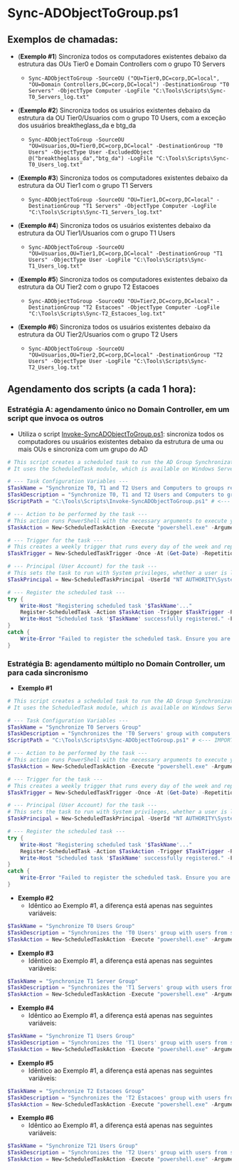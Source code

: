 # Sync-ADObjectToGroup.ps1

## Exemplos de chamadas:
- (**Exemplo #1**) Sincroniza todos os computadores existentes debaixo da estrutura das OUs Tier0 e Domain Controllers com o grupo T0 Servers
  - `Sync-ADObjectToGroup -SourceOU ("OU=Tier0,DC=corp,DC=local", "OU=Domain Controllers,DC=corp,DC=local") -DestinationGroup "T0 Servers" -ObjectType Computer -LogFile "C:\Tools\Scripts\Sync-T0_Servers_log.txt"`

- (**Exemplo #2**) Sincroniza todos os usuários existentes debaixo da estrutura da OU Tier0/Usuarios com o grupo T0 Users, com a exceção dos usuários breaktheglass_da e btg_da
  - `Sync-ADObjectToGroup -SourceOU "OU=Usuarios,OU=Tier0,DC=corp,DC=local" -DestinationGroup "T0 Users" -ObjectType User -ExcludedObject @("breaktheglass_da","btg_da") -LogFile "C:\Tools\Scripts\Sync-T0_Users_log.txt"`

- (**Exemplo #3**) Sincroniza todos os computadores existentes debaixo da estrutura da OU Tier1 com o grupo T1 Servers
  - `Sync-ADObjectToGroup -SourceOU "OU=Tier1,DC=corp,DC=local" -DestinationGroup "T1 Servers" -ObjectType Computer -LogFile "C:\Tools\Scripts\Sync-T1_Servers_log.txt"`

- (**Exemplo #4**) Sincroniza todos os usuários existentes debaixo da estrutura da OU Tier1/Usuarios com o grupo T1 Users
  - `Sync-ADObjectToGroup -SourceOU "OU=Usuarios,OU=Tier1,DC=corp,DC=local" -DestinationGroup "T1 Users" -ObjectType User -LogFile "C:\Tools\Scripts\Sync-T1_Users_log.txt"`

- (**Exemplo #5**) Sincroniza todos os computadores existentes debaixo da estrutura da OU Tier2 com o grupo T2 Estacoes
  - `Sync-ADObjectToGroup -SourceOU "OU=Tier2,DC=corp,DC=local" -DestinationGroup "T2 Estacoes" -ObjectType Computer -LogFile "C:\Tools\Scripts\Sync-T2_Estacoes_log.txt"`

- (**Exemplo #6**) Sincroniza todos os usuários existentes debaixo da estrutura da OU Tier2/Usuarios com o grupo T2 Users
  - `Sync-ADObjectToGroup -SourceOU "OU=Usuarios,OU=Tier2,DC=corp,DC=local" -DestinationGroup "T2 Users" -ObjectType User -LogFile "C:\Tools\Scripts\Sync-T2_Users_log.txt"`

## Agendamento dos scripts (a cada 1 hora):

### Estratégia A: agendamento único no Domain Controller, em um script que invoca os outros
- Utiliza o script [Invoke-SyncADObjectToGroup.ps1](Invoke-SyncADObjectToGroup.ps1): sincroniza todos os computadores ou usuários existentes debaixo da estrutura de uma ou mais OUs e sincroniza com um grupo do AD
```powershell
# This script creates a scheduled task to run the AD Group Synchronization script every hour.
# It uses the ScheduledTask module, which is available on Windows Server 2012 and newer.

# --- Task Configuration Variables ---
$TaskName = "Synchronize T0, T1 and T2 Users and Computers to groups related"
$TaskDescription = "Synchronize T0, T1 and T2 Users and Computers to groups related"
$ScriptPath = "C:\Tools\Scripts\Invoke-SyncADObjectToGroup.ps1" # <--- IMPORTANT: Update this path if your script is in a different location

# --- Action to be performed by the task ---
# This action runs PowerShell with the necessary arguments to execute your script.
$TaskAction = New-ScheduledTaskAction -Execute "powershell.exe" -Argument "-NoProfile -ExecutionPolicy Bypass -Command ""& { $ScriptPath }"""

# --- Trigger for the task ---
# This creates a weekly trigger that runs every day of the week and repeats every hour indefinitely.
$TaskTrigger = New-ScheduledTaskTrigger -Once -At (Get-Date) -RepetitionInterval (New-TimeSpan -Minutes 60)

# --- Principal (User Account) for the task ---
# This sets the task to run with System privileges, whether a user is logged on or not.
$TaskPrincipal = New-ScheduledTaskPrincipal -UserId "NT AUTHORITY\System" -LogonType ServiceAccount -RunLevel Highest

# --- Register the scheduled task ---
try {
    Write-Host "Registering scheduled task '$TaskName'..."
    Register-ScheduledTask -Action $TaskAction -Trigger $TaskTrigger -Principal $TaskPrincipal -TaskName $TaskName -Description $TaskDescription -Force
    Write-Host "Scheduled task '$TaskName' successfully registered." -ForegroundColor Green
}
catch {
    Write-Error "Failed to register the scheduled task. Ensure you are running PowerShell with Administrator privileges."
}
```

### Estratégia B: agendamento múltiplo no Domain Controller, um para cada sincronismo
- **Exemplo #1**
```powershell
# This script creates a scheduled task to run the AD Group Synchronization script every hour.
# It uses the ScheduledTask module, which is available on Windows Server 2012 and newer.

# --- Task Configuration Variables ---
$TaskName = "Synchronize T0 Servers Group"
$TaskDescription = "Synchronizes the 'T0 Servers' group with computers from specified OUs."
$ScriptPath = "C:\Tools\Scripts\Sync-ADObjectToGroup.ps1" # <--- IMPORTANT: Update this path if your script is in a different location

# --- Action to be performed by the task ---
# This action runs PowerShell with the necessary arguments to execute your script.
$TaskAction = New-ScheduledTaskAction -Execute "powershell.exe" -Argument "-NoProfile -ExecutionPolicy Bypass -Command ""& { . `"$ScriptPath`"; Sync-ADObjectToGroup -SourceOU @('OU=Tier0,DC=corp,DC=local', 'OU=Domain Controllers,DC=corp,DC=local') -DestinationGroup 'T0 Servers' -ObjectType Computer -LogFile 'C:\Tools\Scripts\Sync-T0_Servers_log.txt' }"""

# --- Trigger for the task ---
# This creates a weekly trigger that runs every day of the week and repeats every hour indefinitely.
$TaskTrigger = New-ScheduledTaskTrigger -Once -At (Get-Date) -RepetitionInterval (New-TimeSpan -Minutes 60)

# --- Principal (User Account) for the task ---
# This sets the task to run with System privileges, whether a user is logged on or not.
$TaskPrincipal = New-ScheduledTaskPrincipal -UserId "NT AUTHORITY\System" -LogonType ServiceAccount -RunLevel Highest

# --- Register the scheduled task ---
try {
    Write-Host "Registering scheduled task '$TaskName'..."
    Register-ScheduledTask -Action $TaskAction -Trigger $TaskTrigger -Principal $TaskPrincipal -TaskName $TaskName -Description $TaskDescription -Force
    Write-Host "Scheduled task '$TaskName' successfully registered." -ForegroundColor Green
}
catch {
    Write-Error "Failed to register the scheduled task. Ensure you are running PowerShell with Administrator privileges."
}
```
- **Exemplo #2**
  - Idêntico ao Exemplo #1, a diferença está apenas nas seguintes variáveis:
```powershell
$TaskName = "Synchronize T0 Users Group"
$TaskDescription = "Synchronizes the 'T0 Users' group with users from specified OUs."
$TaskAction = New-ScheduledTaskAction -Execute "powershell.exe" -Argument "-NoProfile -ExecutionPolicy Bypass -Command ""& { . `"$ScriptPath`"; Sync-ADObjectToGroup -SourceOU 'OU=Usuarios,OU=Tier0,DC=corp,DC=local' -DestinationGroup 'T0 Users' -ObjectType User -ExcludedObject @('breaktheglass_da','btg_da') -LogFile 'C:\Tools\Scripts\Sync-T0_Users_log.txt' }"""
```

- **Exemplo #3**
  - Idêntico ao Exemplo #1, a diferença está apenas nas seguintes variáveis:
```powershell
$TaskName = "Synchronize T1 Server Group"
$TaskDescription = "Synchronizes the 'T1 Servers' group with users from specified OUs."
$TaskAction = New-ScheduledTaskAction -Execute "powershell.exe" -Argument "-NoProfile -ExecutionPolicy Bypass -Command ""& { . `"$ScriptPath`"; Sync-ADObjectToGroup -SourceOU 'OU=Tier1,DC=corp,DC=local' -DestinationGroup 'T1 Servers' -ObjectType Computer -LogFile 'C:\Tools\Scripts\Sync-T1_Servers_log.txt' }"""
```

- **Exemplo #4**
  - Idêntico ao Exemplo #1, a diferença está apenas nas seguintes variáveis:
```powershell
$TaskName = "Synchronize T1 Users Group"
$TaskDescription = "Synchronizes the 'T1 Users' group with users from specified OUs."
$TaskAction = New-ScheduledTaskAction -Execute "powershell.exe" -Argument "-NoProfile -ExecutionPolicy Bypass -Command ""& { . `"$ScriptPath`"; Sync-ADObjectToGroup -SourceOU 'OU=Usuarios,OU=Tier1,DC=corp,DC=local' -DestinationGroup 'T1 Users' -ObjectType User -LogFile 'C:\Tools\Scripts\Sync-T1_Users_log.txt' }"""
```

- **Exemplo #5**
  - Idêntico ao Exemplo #1, a diferença está apenas nas seguintes variáveis:
```powershell
$TaskName = "Synchronize T2 Estacoes Group"
$TaskDescription = "Synchronizes the 'T2 Estacoes' group with users from specified OUs."
$TaskAction = New-ScheduledTaskAction -Execute "powershell.exe" -Argument "-NoProfile -ExecutionPolicy Bypass -Command ""& { . `"$ScriptPath`"; Sync-ADObjectToGroup -SourceOU 'OU=Tier2,DC=corp,DC=local' -DestinationGroup 'T2 Estacoes' -ObjectType Computer -LogFile 'C:\Tools\Scripts\Sync-T2_Estacoes_log.txt' }"""
```

- **Exemplo #6**
  - Idêntico ao Exemplo #1, a diferença está apenas nas seguintes variáveis:
```powershell
$TaskName = "Synchronize T21 Users Group"
$TaskDescription = "Synchronizes the 'T2 Users' group with users from specified OUs."
$TaskAction = New-ScheduledTaskAction -Execute "powershell.exe" -Argument "-NoProfile -ExecutionPolicy Bypass -Command ""& { . `"$ScriptPath`"; Sync-ADObjectToGroup -SourceOU 'OU=Usuarios,OU=Tier2,DC=corp,DC=local' -DestinationGroup 'T2 Users' -ObjectType User -LogFile 'C:\Tools\Scripts\Sync-T2_Users_log.txt' }"""
```
